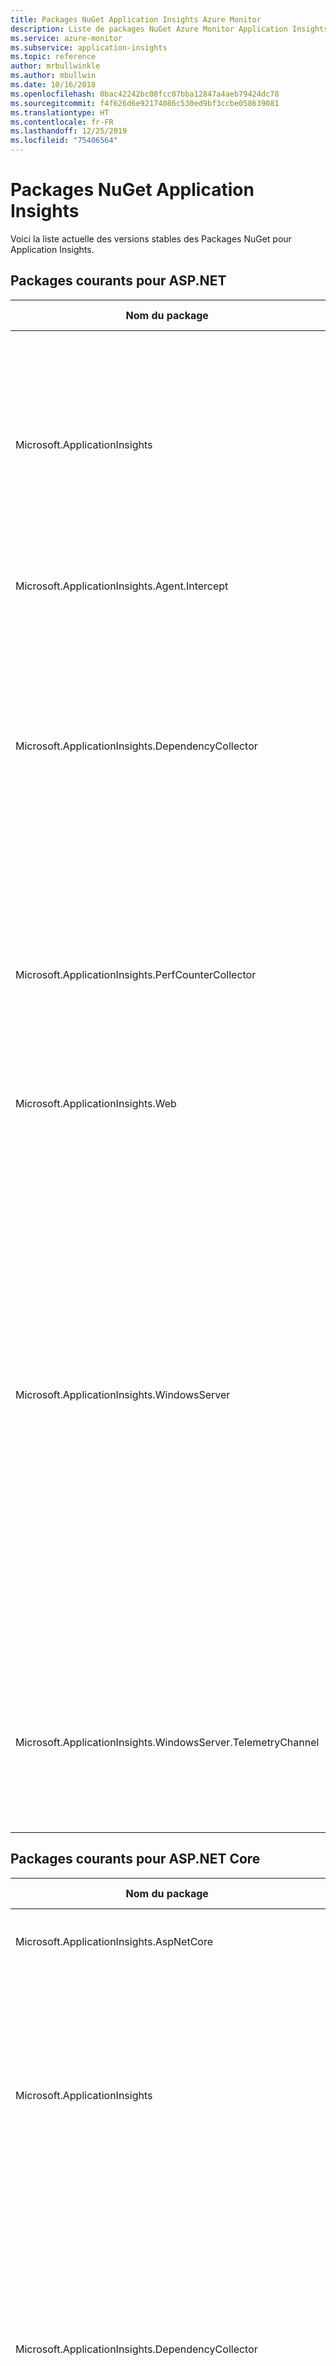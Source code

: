 ```yaml
---
title: Packages NuGet Application Insights Azure Monitor
description: Liste de packages NuGet Azure Monitor Application Insights pour ASP.NET, ASP.NET Core, Python
ms.service: azure-monitor
ms.subservice: application-insights
ms.topic: reference
author: mrbullwinkle
ms.author: mbullwin
ms.date: 10/16/2018
ms.openlocfilehash: 0bac42242bc08fcc07bba12847a4aeb79424dc78
ms.sourcegitcommit: f4f626d6e92174086c530ed9bf3ccbe058639081
ms.translationtype: HT
ms.contentlocale: fr-FR
ms.lasthandoff: 12/25/2019
ms.locfileid: "75406564"
---
```

# <a name="application-insights-nuget-packages"></a>Packages NuGet Application Insights

Voici la liste actuelle des versions stables des Packages NuGet pour Application Insights.

## <a name="common-packages-for-aspnet"></a>Packages courants pour ASP.NET

| Nom du package | Version stable | Description | Téléchargement |
|-------------------------------|-----------------------|------------|----|
| Microsoft.ApplicationInsights | 2.12.0 | Fournit des fonctionnalités essentielles pour la transmission de tous les types de données de télémétrie Application Insights et est un package dépendant pour tous les autres packages Application Insights | [Télécharger le package](https://www.nuget.org/packages/Microsoft.ApplicationInsights/) |
|Microsoft.ApplicationInsights.Agent.Intercept | 2.4.0 | Permet l’interception d’appels de méthode | [Télécharger le package](https://www.nuget.org/packages/Microsoft.ApplicationInsights.Agent.Intercept/) |
| Microsoft.ApplicationInsights.DependencyCollector | 2.12.0 | Collecteur de dépendances Application Insights pour les applications .NET. Package dépendant pour les packages Application Insights spécifiques à la plateforme. Il fournit la collecte automatique des données de télémétrie des dépendances. | [Télécharger le package](https://www.nuget.org/packages/Microsoft.ApplicationInsights.DependencyCollector/) |
| Microsoft.ApplicationInsights.PerfCounterCollector | 2.12.0 | Le collecteur de compteurs de performances Application Insights vous permet d’envoyer les données collectées par les compteurs de performances à Application Insights. | [Télécharger le package](https://www.nuget.org/packages/Microsoft.ApplicationInsights.PerfCounterCollector/) |
| Microsoft.ApplicationInsights.Web | 2.12.0 | Application Insights pour les applications web .NET | [Télécharger le package](https://www.nuget.org/packages/Microsoft.ApplicationInsights.Web/) |
| Microsoft.ApplicationInsights.WindowsServer | 2.12.0 | Le package NuGet Windows Server Application Insights fournit la collecte automatique des données de télémétrie Application Insights pour les applications .NET. Ce package peut être utilisé en tant que package dépendant pour les packages Application Insights spécifiques à la plateforme ou que package autonome pour les applications .NET non couvertes par les packages spécifiques à la plateforme (comme dans le cas des rôles de travail .NET). | [Télécharger le package](https://www.nuget.org/packages/Microsoft.ApplicationInsights.WindowsServer/)  
| Microsoft.ApplicationInsights.WindowsServer.TelemetryChannel | 2.12.0 | Fournit un canal de télémétrie au SDK Windows Server Application Insights qui conserve les données de télémétrie dans les scénarios hors connexion. | [Télécharger le package](https://www.nuget.org/packages/Microsoft.ApplicationInsights.WindowsServer.TelemetryChannel/) |

## <a name="common-packages-for-aspnet-core"></a>Packages courants pour ASP.NET Core

| Nom du package | Version stable | Description | Téléchargement |
|-------------------------------|-----------------------|------------|----|
| Microsoft.ApplicationInsights.AspNetCore | 2.5.0 | Application Insights pour applications web ASP.NET Core. | [Télécharger le package](https://www.nuget.org/packages/Microsoft.ApplicationInsights.AspNetCore/) |
| Microsoft.ApplicationInsights | 2.12.0 | Ce package fournit des fonctionnalités essentielles pour la transmission de tous les types de données de télémétrie Application Insights et est un package dépendant pour tous les autres packages Application Insights | [Télécharger le package](https://www.nuget.org/packages/Microsoft.ApplicationInsights/) |
| Microsoft.ApplicationInsights.DependencyCollector | 2.12.0 | Collecteur de dépendances Application Insights pour les applications .NET. Package dépendant pour les packages Application Insights spécifiques à la plateforme. Il fournit la collecte automatique des données de télémétrie des dépendances. | [Télécharger le package](https://www.nuget.org/packages/Microsoft.ApplicationInsights.DependencyCollector/) |
| Microsoft.ApplicationInsights.PerfCounterCollector | 2.12.0 | Le collecteur de compteurs de performances Application Insights vous permet d’envoyer les données collectées par les compteurs de performances à Application Insights. | [Télécharger le package](https://www.nuget.org/packages/Microsoft.ApplicationInsights.PerfCounterCollector/) |
| Microsoft.ApplicationInsights.WindowsServer | 2.12.0 | Le package NuGet Windows Server Application Insights fournit la collecte automatique des données de télémétrie Application Insights pour les applications .NET. Ce package peut être utilisé en tant que package dépendant pour les packages Application Insights spécifiques à la plateforme ou que package autonome pour les applications .NET non couvertes par les packages spécifiques à la plateforme (comme dans le cas des rôles de travail .NET). | [Télécharger le package](https://www.nuget.org/packages/Microsoft.ApplicationInsights.WindowsServer/)  |
| Microsoft.ApplicationInsights.WindowsServer.TelemetryChannel | 2.12.0 | Fournit un canal de télémétrie au SDK Windows Server Application Insights qui conserve les données de télémétrie dans les scénarios hors connexion. | [Télécharger le package](https://www.nuget.org/packages/Microsoft.ApplicationInsights.WindowsServer.TelemetryChannel/) |

## <a name="common-packages-for-python-using-opencensus"></a>Packages courants pour Python à l’aide d’OpenCensus
| Nom du package | Version stable | Description | Téléchargement |
|-------------------------------|-----------------------|------------|----|
| opencensus-ext-azure | 1.0.0 | Application Insights pour les applications Python sous Azure Monitor via OpenCensus. | [Télécharger le package](https://pypi.org/project/opencensus-ext-azure/) |
| opencensus-ext-django | 0.7.2 | Ce package fournit l’intégration à la bibliothèque [django](https://pypi.org/project/django/) de Python. | [Télécharger le package](https://pypi.org/project/opencensus-ext-django/) |
| opencensus-ext-flask | 0.7.3 | Ce package fournit l’intégration à la bibliothèque [flask](https://pypi.org/project/flask/) de Python. | [Télécharger le package](https://pypi.org/project/opencensus-ext-flask/) |
| opencensus-ext-httplib | 0.7.2 | Ce package fournit l’intégration de la bibliothèque [http.client](https://docs.python.org/3/library/http.client.html) pour Python 3 et de la bibliothèque [httplib](https://docs.python.org/2/library/httplib.html) pour Python 2. | [Télécharger le package](https://pypi.org/project/opencensus-ext-httplib/) |
| opencensus-ext-logging | 0.1.0 | Ce package enrichit les enregistrements de journal avec les données de trace. | [Télécharger le package](https://pypi.org/project/opencensus-ext-logging/) |
| opencensus-ext-mysql | 0.1.2 | Ce package fournit l’intégration à la bibliothèque [mysql-connector](https://pypi.org/project/mysql-connector/) de Python. | [Télécharger le package](https://pypi.org/project/opencensus-ext-mysql/) |
| opencensus-ext-postgresql | 0.1.2 | Ce package fournit l’intégration à la bibliothèque [psycopg2](https://pypi.org/project/psycopg2/) de Python. | [Télécharger le package](https://pypi.org/project/opencensus-ext-postgresql/) |
| opencensus-ext-pymongo | 0.7.1 | Ce package fournit l’intégration à la bibliothèque [pymongo](https://pypi.org/project/pymongo/) de Python. | [Télécharger le package](https://pypi.org/project/opencensus-ext-pymongo/) |
| opencensus-ext-pymysql | 0.1.2 | Ce package fournit l’intégration à la bibliothèque [PyMySQL](https://pypi.org/project/PyMySQL/) de Python. | [Télécharger le package](https://pypi.org/project/opencensus-ext-pymysql/) |
| opencensus-ext-pyramid | 0.7.1 | Ce package fournit l’intégration à la bibliothèque [pyramid](https://pypi.org/project/pyramid/) de Python. | [Télécharger le package](https://pypi.org/project/opencensus-ext-pyramid/) |
| opencensus-ext-requests | 0.7.2 | Ce package fournit l’intégration à la bibliothèque [requests](https://pypi.org/project/requests/) de Python. | [Télécharger le package](https://pypi.org/project/opencensus-ext-requests/) |
| opencensus-ext-sqlalchemy | 0.1.2 | Ce package fournit l’intégration à la bibliothèque [SQLAlchemy](https://pypi.org/project/SQLAlchemy/) de Python. | [Télécharger le package](https://pypi.org/project/opencensus-ext-sqlalchemy/) |

## <a name="listenerscollectorsappenders"></a>Écouteurs/collecteurs/appenders

| Nom du package | Version stable | Description | Téléchargement |
|-------------------------------|-----------------------|------------|----|
| Microsoft.ApplicationInsights.DiagnosticSourceListener | 2.7.2 |  Permet le transfert d’événements depuis DiagnosticSource vers Application Insights. | [Télécharger le package](https://www.nuget.org/packages/Microsoft.ApplicationInsights.DiagnosticSourceListener/) |
| Microsoft.ApplicationInsights.EventSourceListener | 2.7.2 | Le package EventSourceListener Application Insights permet d’envoyer des données depuis les événements EventSource vers Application Insights. | [Télécharger le package](https://www.nuget.org/packages/Microsoft.ApplicationInsights.EventSourceListener/) |
| Microsoft.ApplicationInsights.EtwCollector | 2.7.2 | Le package EtwCollector Application Insights permet d’envoyer des données depuis le suivi d’événements pour Windows (ETW) vers Application Insights. | [Télécharger le package](https://www.nuget.org/packages/Microsoft.ApplicationInsights.EtwCollector/) |
| Microsoft.ApplicationInsights.TraceListener | 2.7.2 | Écouteur de suivi personnalisé qui vous permet d’envoyer les messages du journal de suivi à Application Insights. | [Télécharger le package](https://www.nuget.org/packages/Microsoft.ApplicationInsights.TraceListener/) |
| Microsoft.ApplicationInsights.Log4NetAppender | 2.7.2 | Appender personnalisé qui vous permet d’envoyer les messages du journal Log4Net à Application Insights. | [Télécharger le package](https://www.nuget.org/packages/Microsoft.ApplicationInsights.Log4NetAppender/)
| Microsoft.ApplicationInsights.NLogTarget | 2.7.2 |  Cible personnalisée qui vous permet d’envoyer les messages du journal NLog à Application Insights. | [Télécharger le package](https://www.nuget.org/packages/Microsoft.ApplicationInsights.NLogTarget/)
| Microsoft.ApplicationInsights.SnapshotCollector | 1.3.1 | Supervise les exceptions dans votre application et collecte automatiquement des instantanés en vue d’une analyse hors connexion. | [Télécharger le package](https://www.nuget.org/packages/Microsoft.ApplicationInsights.SnapshotCollector/)

## <a name="service-fabric"></a>Service Fabric

| Nom du package | Version stable | Description | Téléchargement |
|-------------------------------|-----------------------|------------|----|
| Microsoft.ApplicationInsights.ServiceFabric | 2.2.0 | Ce package fournit la décoration automatique des données de télémétrie avec le contexte Service Fabric dans lequel l’application est en cours d’exécution. N’utilisez pas ce package NuGet pour les applications Service Fabric natives. | [Télécharger le package](https://www.nuget.org/packages/Microsoft.ApplicationInsights.ServiceFabric/) |
| Microsoft.ApplicationInsights.ServiceFabric.Native | 2.2.0 | Module Application Insights pour les applications Service Fabric. Utilisez ce package NuGet uniquement pour les applications Service Fabric natives. Pour les applications exécutées dans des conteneurs, utilisez le package Microsoft.ApplicationInsights.ServiceFabric. | [Télécharger le package](https://www.nuget.org/packages/Microsoft.ApplicationInsights.ServiceFabric.Native/) |  

## <a name="status-monitor"></a>Status Monitor

| Nom du package | Version stable | Description | Téléchargement |
|-------------------------------|-----------------------|------------|----|
| Microsoft.ApplicationInsights.Agent_x64 | 2.2.1 |  Active la collecte des données de runtime pour les applications x64 | [Télécharger le package](https://www.nuget.org/packages/Microsoft.ApplicationInsights.Agent_x64/) |
| Microsoft.ApplicationInsights.Agent_x86 | 2.2.1 |  Active la collecte des données de runtime pour les applications x86. | [Télécharger le package](https://www.nuget.org/packages/Microsoft.ApplicationInsights.Agent_x86/) |

Ces packages font partie des fonctionnalités essentielles de la supervision du runtime dans [Status Monitor](../../azure-monitor/app/monitor-performance-live-website-now.md). Vous n’avez pas besoin de télécharger ces packages directement ; utilisez simplement le programme d’installation de Status Monitor. Si vous souhaitez en savoir plus sur le fonctionnement de ces packages, vous pouvez commencer par consulter ce [billet de blog](https://apmtips.com/blog/2016/11/18/how-application-insights-status-monitor-not-monitors-dependencies/) rédigé par un de nos développeurs.

## <a name="additional-packages"></a>Packages supplémentaires

| Nom du package | Version stable | Description | Téléchargement |
|-------------------------------|-----------------------|------------|----|
| Microsoft.ApplicationInsights.AzureWebSites | 2.6.5 | Cette extension permet de superviser Application Insights sur un service Azure App Service. SDK version 2.6.1. Instructions : ajoutez les paramètres d’application « APPINSIGHTS_INSTRUMENTATIONKEY » avec votre clé d’instrumentation, puis redémarrez l’application web.| [Télécharger le package](https://www.nuget.org/packages/Microsoft.ApplicationInsights.AzureWebSites/) |
| Microsoft.ApplicationInsights.Injector | 2.6.7 | Ce package contient les fichiers nécessaires pour l’injection d’Application Insights sans code. | [Télécharger le package](https://www.nuget.org/packages/Microsoft.ApplicationInsights.Injector/) |

## <a name="next-steps"></a>Étapes suivantes

- Supervisez [ASP.NET Core](../../azure-monitor/app/asp-net-core.md).
- Profilez des [applications web Azure Linux](../../azure-monitor/app/profiler-aspnetcore-linux.md) ASP.NET Core.
- Déboguez des [instantanés](../../azure-monitor/app/snapshot-debugger.md) ASP.NET.
